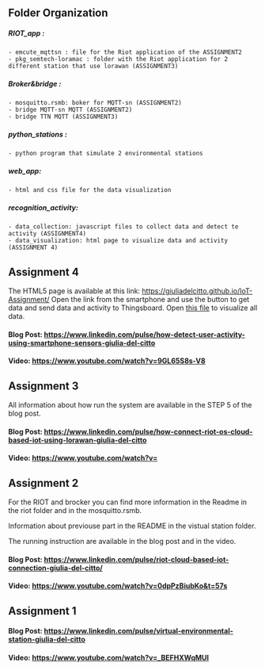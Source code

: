 ## Folder Organization

##### RIOT_app :
	- emcute_mqttsn : file for the Riot application of the ASSIGNMENT2
	- pkg_semtech-loramac : folder with the Riot application for 2 different station that use lorawan (ASSIGNMENT3)

##### Broker&bridge :
	- mosquitto.rsmb: boker for MQTT-sn (ASSIGNMENT2)
	- bridge MQTT-sn MQTT (ASSIGNMENT2)
	- bridge TTN MQTT (ASSIGNMENT3)

##### python_stations : 
	- python program that simulate 2 environmental stations
	
##### web_app:
	- html and css file for the data visualization

##### recognition_activity:
	- data_collection: javascript files to collect data and detect te activity (ASSIGNMENT4)
	- data_visualization: html page to visualize data and activity (ASSIGNMENT 4)
	
## Assignment 4	
The HTML5 page is available at this link: https://giuliadelcitto.github.io/IoT-Assignment/
Open the link from the smartphone and use the button to get data and send data and activity to Thingsboard.
Open [this file](recognition_activity/data_visualization/data_visua.html) to visualize all data.

#### Blog Post: https://www.linkedin.com/pulse/how-detect-user-activity-using-smartphone-sensors-giulia-del-citto
#### Video:  https://www.youtube.com/watch?v=9GL65S8s-V8


## Assignment 3

All information about how run the system are available in the STEP 5 of the blog post.

#### Blog Post: https://www.linkedin.com/pulse/how-connect-riot-os-cloud-based-iot-using-lorawan-giulia-del-citto

#### Video: https://www.youtube.com/watch?v=



## Assignment 2

For the RIOT and brocker you can find more information in the Readme in the riot folder and in the mosquitto.rsmb.

Information about previouse part in the README in the vistual station folder.

The running instruction are available in the blog post and in the video.

#### Blog Post: https://www.linkedin.com/pulse/riot-cloud-based-iot-connection-giulia-del-citto/

#### Video: https://www.youtube.com/watch?v=0dpPzBiubKo&t=57s



## Assignment 1

#### Blog Post: https://www.linkedin.com/pulse/virtual-environmental-station-giulia-del-citto

#### Video: https://www.youtube.com/watch?v=_BEFHXWqMUI
